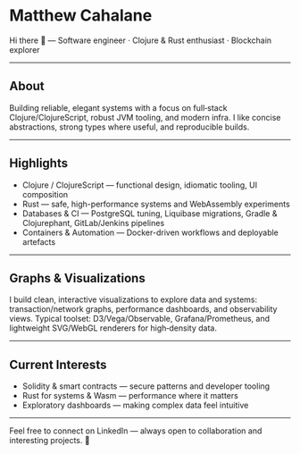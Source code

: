# Matthew Cahalane
Hi there 👋 — Software engineer · Clojure & Rust enthusiast · Blockchain explorer

---

## About
Building reliable, elegant systems with a focus on full‑stack Clojure/ClojureScript, robust JVM tooling, and modern infra. I like concise abstractions, strong types where useful, and reproducible builds.

---

## Highlights
- Clojure / ClojureScript — functional design, idiomatic tooling, UI composition  
- Rust — safe, high-performance systems and WebAssembly experiments  
- Databases & CI — PostgreSQL tuning, Liquibase migrations, Gradle & Clojurephant, GitLab/Jenkins pipelines  
- Containers & Automation — Docker-driven workflows and deployable artefacts

---

## Graphs & Visualizations
I build clean, interactive visualizations to explore data and systems: transaction/network graphs, performance dashboards, and observability views. Typical toolset: D3/Vega/Observable, Grafana/Prometheus, and lightweight SVG/WebGL renderers for high‑density data.

---

## Current Interests
- Solidity & smart contracts — secure patterns and developer tooling  
- Rust for systems & Wasm — performance where it matters  
- Exploratory dashboards — making complex data feel intuitive

---

Feel free to connect on LinkedIn — always open to collaboration and interesting projects. 🚀
